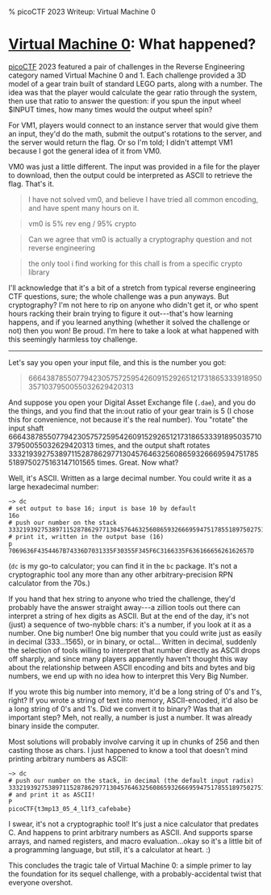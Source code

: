 % picoCTF 2023 Writeup: Virtual Machine 0

# [Virtual Machine 0](https://play.picoctf.org/events/72/challenges/challenge/385): What happened?

[picoCTF](https://picoctf.org/) 2023 featured a pair of challenges in the Reverse Engineering category named Virtual Machine 0 and 1. Each challenge provided a 3D model of a gear train built of standard LEGO parts, along with a number. The idea was that the player would calculate the gear ratio through the system, then use that ratio to answer the question: if you spun the input wheel $INPUT times, how many times would the output wheel spin?

For VM1, players would connect to an instance server that would give them an input, they'd do the math, submit the output's rotations to the server, and the server would return the flag. Or so I'm told; I didn't attempt VM1 because I got the general idea of it from VM0.

VM0 was just a little different. The input was provided in a file for the player to download, then the output could be interpreted as ASCII to retrieve the flag. That's it.

> I have not solved vm0, and believe I have tried all common encoding, and have spent many hours on it.

> vm0 is 5% rev eng / 95% crypto

> Can we agree that vm0 is actually a cryptography question and not reverse engineering

> the only tool i find working for this chall is from a specific crypto library

I'll acknowledge that it's a bit of a stretch from typical reverse engineering CTF questions, sure; the whole challenge was a pun anyways. But cryptography? I'm not here to rip on anyone who didn't get it, or who spent hours racking their brain trying to figure it out---that's how learning happens, and if you learned anything (whether it solved the challenge or not) then you won! Be proud. I'm here to take a look at what happened with this seemingly harmless toy challenge.

------------

Let's say you open your input file, and this is the number you got:

> 666438785507794230575725954260915292651217318653339189503571037950055032629420313

And suppose you open your Digital Asset Exchange file (`.dae`), and you do the things, and you find that the in:out ratio of your gear train is 5 (I chose this for convenience, not because it's the real number). You "rotate" the input shaft 666438785507794230575725954260915292651217318653339189503571037950055032629420313 times, and the output shaft rotates 3332193927538971152878629771304576463256086593266695947517855189750275163147101565 times. Great. Now what?

Well, it's ASCII. Written as a large decimal number. You could write it as a large hexadecimal number:

```dc
~> dc
# set output to base 16; input is base 10 by default
16o
# push our number on the stack
3332193927538971152878629771304576463256086593266695947517855189750275163147101565
# print it, written in the output base (16)
p
7069636F4354467B74336D7031335F30355F345F6C3166335F63616665626162657D
```

(`dc` is my go-to calculator; you can find it in the `bc` package. It's not a cryptographic tool any more than any other arbitrary-precision RPN calculator from the 70s.)

If you hand that hex string to anyone who tried the challenge, they'd probably have the answer straight away---a zillion tools out there can interpret a string of hex digits as ASCII. But at the end of the day, it's not (just) a sequence of two-nybble chars: it's a number, if you look at it as a number. One big number! One big number that you could write just as easily in decimal (333...1565), or in binary, or octal... Written in decimal, suddenly the selection of tools willing to interpret that number directly as ASCII drops off sharply, and since many players apparently haven't thought this way about the relationship between ASCII encoding and bits and bytes and big numbers, we end up with no idea how to interpret this Very Big Number.

If you wrote this big number into memory, it'd be a long string of 0's and 1's, right? If you wrote a string of text into memory, ASCII-encoded, it'd also be a long string of 0's and 1's. Did we convert it to binary? Was that an important step? Meh, not really, a number is just a number. It was already binary inside the computer.

Most solutions will probably involve carving it up in chunks of 256 and then casting those as chars. I just happened to know a tool that doesn't mind printing arbitrary numbers as ASCII:

```dc
~> dc
# push our number on the stack, in decimal (the default input radix)
3332193927538971152878629771304576463256086593266695947517855189750275163147101565
# and print it as ASCII!
P
picoCTF{t3mp13_05_4_l1f3_cafebabe}
```

I swear, it's not a cryptographic tool! It's just a nice calculator that predates C. And happens to print arbitrary numbers as ASCII. And supports sparse arrays, and named registers, and macro evaluation...okay so it's a little bit of a programming language, but still, it's a calculator at heart. :)

This concludes the tragic tale of Virtual Machine 0: a simple primer to lay the foundation for its sequel challenge, with a probably-accidental twist that everyone overshot.